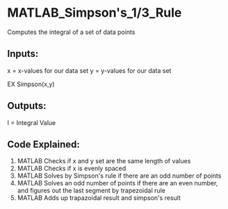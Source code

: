 MATLAB_Simpson's_1/3_Rule
============================
Computes the integral of a set of data points
## Inputs:
x = x-values for our data set
y = y-values for our data set

EX Simpson(x,y)


## Outputs:
I = Integral Value

## Code Explained:
1. MATLAB Checks if x and y set are the same length of values
2. MATLAB Checks if x is evenly spaced
3. MATLAB Solves by Simpson's rule if there are an odd number of points
4. MATLAB Solves an odd number of points if there are an even number, and figures out the last segment by trapezoidal rule
5. MATLAB Adds up trapazoidal result and simpson's result
